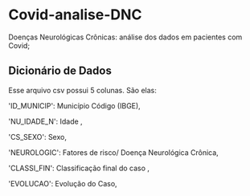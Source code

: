 # Covid-analise-DNC
Doenças Neurológicas Crônicas: análise dos dados em pacientes com Covid;


## Dicionário de Dados
Esse arquivo csv possui 5 colunas. São elas:

'ID_MUNICIP': Município Código (IBGE),

'NU_IDADE_N': Idade ,

'CS_SEXO': Sexo,

'NEUROLOGIC': Fatores de risco/ Doença Neurológica Crônica,

'CLASSI_FIN': Classificação final do caso ,

'EVOLUCAO': Evolução do Caso,
